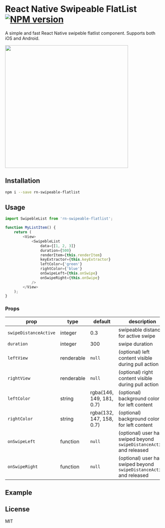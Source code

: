 # React Native Swipeable FlatList [![NPM version][npm-image]][npm-url]

A simple and fast React Native swipeble flatlist component. Supports both iOS and Android.

<img src="https://raw.githubusercontent.com/khorark/rn-swipeable-flatlist/master/demo.gif" width="400">

## Installation

```sh
npm i --save rn-swipeable-flatlist
```

## Usage

```javascript
import SwipebleList from 'rn-swipeable-flatlist';

function MyListItem() {
    return (
        <View>
            <SwipebleList
                data={[1, 2, 3]}
                duration={500}
                renderItem={this.renderItem}
                keyExtractor={this.keyExtractor}
                leftColor={'green'}
                rightColor={'blue'}
                onSwipeLeft={this.onSwipe}
                onSwipeRight={this.onSwipe}
            />
        </View>
    );
}
```

### Props

| prop                  | type       | default                  | description                                                          |
| --------------------- | ---------- | ------------------------ | -------------------------------------------------------------------- |
| `swipeDistanceActive` | integer    | 0.3                      | swipeable distance for active swipe                                  |
| `duration`            | integer    | 300                      | swipe duration                                                       |
| `leftView`            | renderable | `null`                   | (optional) left content visible during pull action                   |
| `rightView`           | renderable | `null`                   | (optional) right content visible during pull action                  |
| `leftColor`           | string     | rgba(146, 149, 181, 0.7) | (optional) background color for left content                         |
| `rightColor`          | string     | rgba(132, 147, 158, 0.7) | (optional) background color for left content                         |
| `onSwipeLeft`         | function   | `null`                   | (optional) user has swiped beyond `swipeDistanceActive` and released |
| `onSwipeRight`        | function   | `null`                   | (optional) user has swiped beyond `swipeDistanceActive` and released |

## Example

## License

MIT

[npm-image]: https://badge.fury.io/js/%40khorark%2Frn-swipeable-flatlist.svg
[npm-url]: https://www.npmjs.com/package/@khorark/rn-swipeable-flatlist
